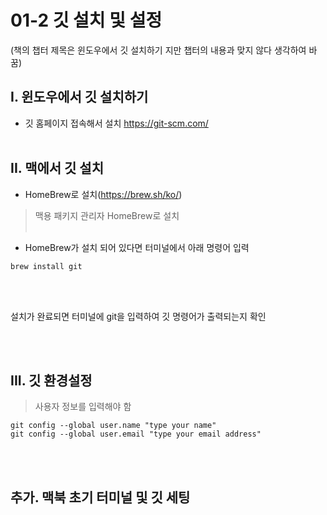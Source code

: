 # 01-2 깃 설치 및 설정

(책의 챕터 제목은 윈도우에서 깃 설치하기 지만 챕터의 내용과 맞지 않다 생각하여 바꿈)

## I. 윈도우에서 깃 설치하기
- 깃 홈페이지 접속해서 설치 https://git-scm.com/
<br></br>

## II. 맥에서 깃 설치
- HomeBrew로 설치(https://brew.sh/ko/)
> 맥용 패키지 관리자 HomeBrew로 설치
<br></br>

- HomeBrew가 설치 되어 있다면 터미널에서 아래 명령어 입력

```
brew install git
```
<br></br>

설치가 완료되면 터미널에 git을 입력하여 깃 명령어가 출력되는지 확인

<br></br>

## III. 깃 환경설정
> 사용자 정보를 입력해야 함

```
git config --global user.name "type your name"
git config --global user.email "type your email address"
```

<br></br>

## 추가. 맥북 초기 터미널 및 깃 세팅